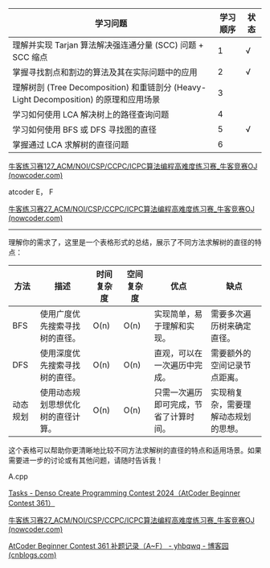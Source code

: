 | 学习问题                                                                 | 学习顺序 | 状态  |
| -------------------------------------------------------------------- | ---- | --- |
| 理解并实现 Tarjan 算法解决强连通分量 (SCC) 问题 + SCC 缩点                             | 1    | √   |
| 掌握寻找割点和割边的算法及其在实际问题中的应用                                              | 2    | √   |
| 理解树剖 (Tree Decomposition) 和重链剖分 (Heavy-Light Decomposition) 的原理和应用场景 | 3    |     |
| 学习如何使用 LCA 解决树上的路径查询问题                                               | 4    |     |
| 学习如何使用 BFS 或 DFS 寻找图的直径                                              | 5    | √   |
| 掌握通过 LCA 求解树的直径问题                                                    | 6    |     |

[牛客练习赛127_ACM/NOI/CSP/CCPC/ICPC算法编程高难度练习赛_牛客竞赛OJ (nowcoder.com) ](https://ac.nowcoder.com/acm/contest/188#submit)

atcoder E， F

[牛客练习赛27_ACM/NOI/CSP/CCPC/ICPC算法编程高难度练习赛_牛客竞赛OJ (nowcoder.com)](https://ac.nowcoder.com/acm/contest/188)

---

理解你的需求了，这里是一个表格形式的总结，展示了不同方法求解树的直径的特点：

| 方法   | 描述                | 时间复杂度 | 空间复杂度 | 优点                  | 缺点                 |
| ---- | ----------------- | ----- | ----- | ------------------- | ------------------ |
| BFS  | 使用广度优先搜索寻找树的直径。   | O(n)  | O(n)  | 实现简单，易于理解和实现。       | 需要多次遍历树来确定直径。      |
| DFS  | 使用深度优先搜索寻找树的直径。   | O(n)  | O(n)  | 直观，可以在一次遍历中完成。      | 需要额外的空间记录节点距离。     |
| 动态规划 | 使用动态规划思想优化树的直径计算。 | O(n)  | O(n)  | 只需一次遍历即可完成，节省了计算时间。 | 实现稍复杂，需要理解动态规划的思想。 |

这个表格可以帮助你更清晰地比较不同方法求解树的直径的特点和适用场景。如果需要进一步的讨论或有其他问题，请随时告诉我！

A.cpp

[Tasks - Denso Create Programming Contest 2024（AtCoder Beginner Contest 361）](https://atcoder.jp/contests/abc361/tasks)

[牛客练习赛27_ACM/NOI/CSP/CCPC/ICPC算法编程高难度练习赛_牛客竞赛OJ (nowcoder.com)](https://ac.nowcoder.com/acm/contest/188#rank)

[AtCoder Beginner Contest 361 补题记录（A~F） - yhbqwq - 博客园 (cnblogs.com)](https://www.cnblogs.com/yhbqwq/p/18288032)
